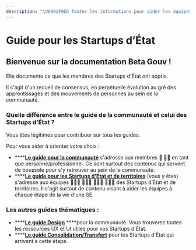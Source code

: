 ```yaml
---
description: "\U0001F9ED Toutes les informations pour aider les équipes de Startups d’État ou de Territoires à chaque étape."
---
```


# Guide pour les Startups d’État

## Bienvenue sur la documentation Beta Gouv !

Elle documente ce que les membres des Startups d'État ont appris.

Il s'agit d'un recueil de consensus, en perpétuelle évolution au gré des apprentissages et des mouvements de personnes au sein de la communauté.

### Quelle différence entre le guide de la communauté et celui des Startups d’État ?

Vous êtes légitimes pour contribuer sur tous les guides.

Pour vous aider à orienter votre choix :

* \*\*\*\*[**Le guide pour la communauté**](https://doc.incubateur.net/communaute/) s'adresse aux membres 💃 🕺🏾 en tant que personne/professionnel. Ce sont surtout des contenus qui servent de boussole pour s'y retrouver au sein de la communauté.
* \*\*\*\*[**Le guide pour les Startups d’État et de territoires**](https://doc.incubateur.net/startups/) \(vous y êtes\) s'adresse aux équipes ‍👩🏽‍💻 👨🏼‍💻 👩🏼‍💼 👨🏻‍💼 des Startups d’État et de territoires. Il s'agit surtout de contenu visant à aider les équipes à chaque étape de la vie d'une SE.

### Les autres guides thématiques :

* \*\*\*\*[**Le guide Design**](https://doc.incubateur.net/design/) ****pour la communauté. Vous trouverez toutes les ressources UX et UI utiles pour vos Startups d’État.
* \*\*\*\*[**Le guide Consolidation/Transfert**](https://doc.incubateur.net/consolidation/) pour les Startups d’État qui arrivent à cette étape.



